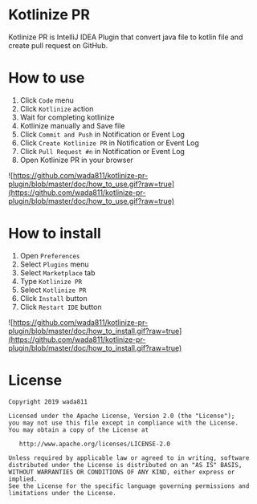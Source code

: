 Kotlinize PR
=====

Kotlinize PR is IntelliJ IDEA Plugin that convert java file to kotlin file and create pull request on GitHub.

# How to use
1. Click `Code` menu
2. Click `Kotlinize` action
3. Wait for completing kotlinize
4. Kotlinize manually and Save file
5. Click `Commit and Push` in Notification or Event Log
6. Click `Create Kotlinize PR` in Notification or Event Log
7. Click `Pull Request #n` in Notification or Event Log
8. Open Kotlinize PR in your browser

![https://github.com/wada811/kotlinize-pr-plugin/blob/master/doc/how_to_use.gif?raw=true](https://github.com/wada811/kotlinize-pr-plugin/blob/master/doc/how_to_use.gif?raw=true)

# How to install
1. Open `Preferences`
2. Select `Plugins` menu
3. Select `Marketplace` tab
4. Type `Kotlinize PR`
5. Select `Kotlinize PR`
6. Click `Install` button
7. Click `Restart IDE` button

![https://github.com/wada811/kotlinize-pr-plugin/blob/master/doc/how_to_install.gif?raw=true](https://github.com/wada811/kotlinize-pr-plugin/blob/master/doc/how_to_install.gif?raw=true)

# License
```
Copyright 2019 wada811

Licensed under the Apache License, Version 2.0 (the "License");
you may not use this file except in compliance with the License.
You may obtain a copy of the License at

   http://www.apache.org/licenses/LICENSE-2.0

Unless required by applicable law or agreed to in writing, software
distributed under the License is distributed on an "AS IS" BASIS,
WITHOUT WARRANTIES OR CONDITIONS OF ANY KIND, either express or implied.
See the License for the specific language governing permissions and
limitations under the License.
```
